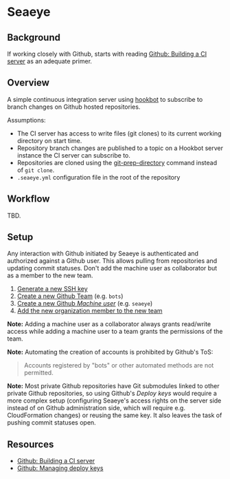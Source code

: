 # Seaeye

## Background

If working closely with Github, starts with reading
[Github: Building a CI server](https://developer.github.com/guides/building-a-ci-server/)
as an adequate primer.


## Overview

A simple continuous integration server using
[hookbot](https://github.com/scraperwiki/hookbot) to subscribe to branch changes
on Github hosted repositories.

Assumptions:

- The CI server has access to write files (git clones) to its current working
directory on start time.
- Repository branch changes are published to a topic on a Hookbot server
  instance the CI server can subscribe to.
- Repositories are cloned using the
  [git-prep-directory](https://github.com/scraperwiki/hanoverd/blob/master/cmd/git-prep-directory/main.go)
  command instead of `git clone`.
- `.seaeye.yml` configuration file in the root of the repository


## Workflow

TBD.


## Setup

Any interaction with Github initiated by Seaeye is authenticated and authorized
against a Github user. This allows pulling from repositories and updating commit
statuses. Don't add the machine user as collaborator but as a member to the new
team.

1. [Generate a new SSH key](https://help.github.com/articles/generating-an-ssh-key/)
2. [Create a new Github Team](https://help.github.com/articles/creating-a-team/)
   (e.g. `bots`)
3. [Create a new Github _Machine user_](https://help.github.com/articles/signing-up-for-a-new-github-account/)
   (e.g. `seaeye`)
4. [Add the new organization member to the new team](https://help.github.com/articles/adding-organization-members-to-a-team/)

**Note:** Adding a machine user as a collaborator always grants read/write
access while adding a machine user to a team grants the permissions of the team.

**Note:** Automating the creation of accounts is prohibited by Github's ToS:

> Accounts registered by "bots" or other automated methods are not permitted.

**Note:** Most private Github repositories have Git submodules linked to other
private Github repositories, so using Github's _Deploy keys_ would require a
more complex setup (configuring Seaeye's access rights on the server side
instead of on Github administration side, which will require e.g. CloudFormation
changes) or reusing the same key. It also leaves the task of pushing commit
statuses open.


## Resources

- [Github: Building a CI server](https://developer.github.com/guides/building-a-ci-server/)
- [Github: Managing deploy keys](https://developer.github.com/guides/managing-deploy-keys/)
